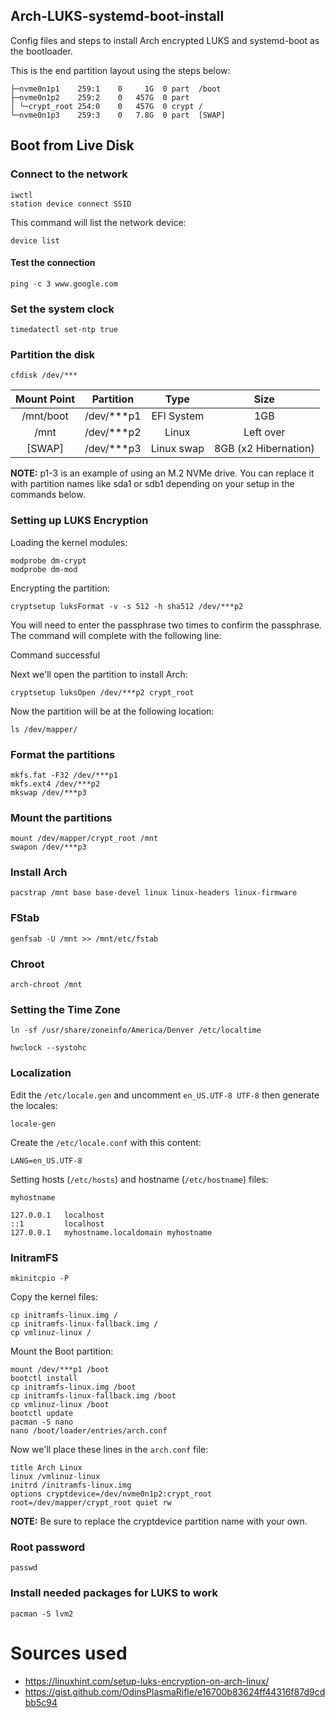 ## Arch-LUKS-systemd-boot-install
Config files and steps to install Arch encrypted LUKS and systemd-boot as the bootloader.

This is the end partition layout using the steps below:

```nvme0n1        259:0    0 465.8G  0 disk  
├─nvme0n1p1    259:1    0     1G  0 part  /boot
├─nvme0n1p2    259:2    0   457G  0 part  
│ └─crypt_root 254:0    0   457G  0 crypt /
└─nvme0n1p3    259:3    0   7.8G  0 part  [SWAP]
```

## Boot from Live Disk

### Connect to the network

```
iwctl
station device connect SSID
```

This command will list the network device:

```
device list
```

#### Test the connection

```
ping -c 3 www.google.com
```

### Set the system clock

```
timedatectl set-ntp true
```

### Partition the disk

```
cfdisk /dev/***
```

| Mount Point | Partition  | Type       | Size                 |
|:-----------:|:----------:|:----------:|:--------------------:|
| /mnt/boot   | /dev/***p1 | EFI System | 1GB                  |
| /mnt        | /dev/***p2 | Linux      | Left over            |
| [SWAP]      | /dev/***p3 | Linux swap | 8GB (x2 Hibernation) |

**NOTE:**
p1-3 is an example of using an M.2 NVMe drive. You can replace it with partition names like sda1 or sdb1 depending on your setup in the commands below.

### Setting up LUKS Encryption

Loading the kernel modules:

```
modprobe dm-crypt
modprobe dm-mod
```

Encrypting the partition:

```
cryptsetup luksFormat -v -s 512 -h sha512 /dev/***p2
```

You will need to enter the passphrase two times to confirm the passphrase. The command will complete with the following line:

Command successful

Next we'll open the partition to install Arch:

```
cryptsetup luksOpen /dev/***p2 crypt_root
```

Now the partition will be at the following location:

```
ls /dev/mapper/
```

### Format the partitions

```
mkfs.fat -F32 /dev/***p1
mkfs.ext4 /dev/***p2
mkswap /dev/***p3
```

### Mount the partitions

```
mount /dev/mapper/crypt_root /mnt
swapon /dev/***p3
```

### Install Arch

```
pacstrap /mnt base base-devel linux linux-headers linux-firmware
```

### FStab 

```
genfsab -U /mnt >> /mnt/etc/fstab
```

### Chroot

```
arch-chroot /mnt
```

### Setting the Time Zone

```
ln -sf /usr/share/zoneinfo/America/Denver /etc/localtime
```

```
hwclock --systohc
```

### Localization

Edit the `/etc/locale.gen` and uncomment `en_US.UTF-8 UTF-8` then generate the locales:

```
locale-gen
```

Create the `/etc/locale.conf` with this content:

```
LANG=en_US.UTF-8
```

Setting hosts (`/etc/hosts`) and hostname (`/etc/hostname`) files:

```
myhostname
```

```
127.0.0.1   localhost
::1         localhost
127.0.0.1   myhostname.localdomain myhostname
```

### InitramFS

```
mkinitcpio -P
```

Copy the kernel files:

```
cp initramfs-linux.img / 
cp initramfs-linux-fallback.img / 
cp vmlinuz-linux /
```

Mount the Boot partition:

```
mount /dev/***p1 /boot
bootctl install
cp initramfs-linux.img /boot
cp initramfs-linux-fallback.img /boot
cp vmlinuz-linux /boot
bootctl update
pacman -S nano
nano /boot/loader/entries/arch.conf
```

Now we'll place these lines in the `arch.conf` file:

```
title Arch Linux
linux /vmlinuz-linux
initrd /initramfs-linux.img
options cryptdevice=/dev/nvme0n1p2:crypt_root root=/dev/mapper/crypt_root quiet rw
```

**NOTE:**
Be sure to replace the cryptdevice partition name with your own.

### Root password

```
passwd
```

### Install needed packages for LUKS to work

```
pacman -S lvm2
```

# Sources used
- https://linuxhint.com/setup-luks-encryption-on-arch-linux/
- https://gist.github.com/OdinsPlasmaRifle/e16700b83624ff44316f87d9cdbb5c94

